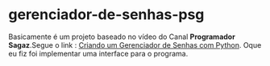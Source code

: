 # gerenciador-de-senhas-psg
 Basicamente é um projeto baseado no vídeo do Canal **Programador Sagaz**.Segue o link : [Criando um Gerenciador de Senhas com Python](https://www.youtube.com/watch?v=UV8EBsnU-GQ).
 Oque eu fiz foi implementar uma interface para o programa.
